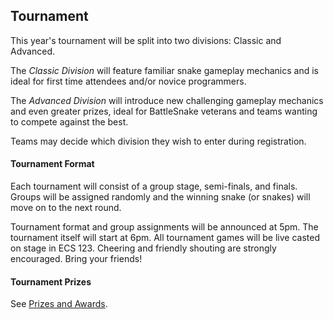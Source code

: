 ## Tournament

This year's tournament will be split into two divisions: Classic and Advanced.

The _Classic Division_ will feature familiar snake gameplay mechanics and is ideal for first time attendees and/or novice programmers.

The _Advanced Division_ will introduce new challenging gameplay mechanics and even greater prizes, ideal for BattleSnake veterans and teams wanting to compete against the best.

Teams may decide which division they wish to enter during registration.

#### Tournament Format

Each tournament will consist of a group stage, semi-finals, and finals. Groups will be assigned randomly and the winning snake (or snakes) will move on to the next round.

Tournament format and group assignments will be announced at 5pm. The tournament itself will start at 6pm. All tournament games will be live casted on stage in ECS 123. Cheering and friendly shouting are strongly encouraged. Bring your friends!

#### Tournament Prizes

See [Prizes and Awards](#5-prizes).
